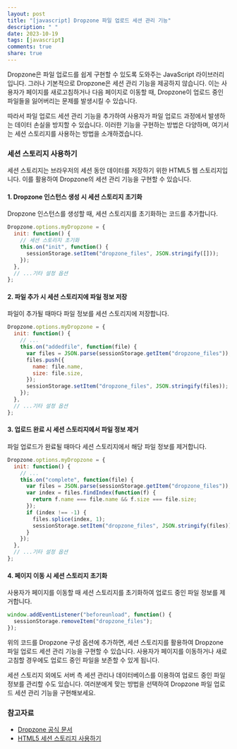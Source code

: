 ```yaml
---
layout: post
title: "[javascript] Dropzone 파일 업로드 세션 관리 기능"
description: " "
date: 2023-10-19
tags: [javascript]
comments: true
share: true
---
```


Dropzone은 파일 업로드를 쉽게 구현할 수 있도록 도와주는 JavaScript 라이브러리입니다. 그러나 기본적으로 Dropzone은 세션 관리 기능을 제공하지 않습니다. 이는 사용자가 페이지를 새로고침하거나 다음 페이지로 이동할 때, Dropzone이 업로드 중인 파일들을 잃어버리는 문제를 발생시킬 수 있습니다. 

따라서 파일 업로드 세션 관리 기능을 추가하여 사용자가 파일 업로드 과정에서 발생하는 데이터 손실을 방지할 수 있습니다. 이러한 기능을 구현하는 방법은 다양하며, 여기서는 세션 스토리지를 사용하는 방법을 소개하겠습니다.

### 세션 스토리지 사용하기
세션 스토리지는 브라우저의 세션 동안 데이터를 저장하기 위한 HTML5 웹 스토리지입니다. 이를 활용하여 Dropzone의 세션 관리 기능을 구현할 수 있습니다. 

#### 1. Dropzone 인스턴스 생성 시 세션 스토리지 초기화
Dropzone 인스턴스를 생성할 때, 세션 스토리지를 초기화하는 코드를 추가합니다.

```javascript
Dropzone.options.myDropzone = {
  init: function() {
    // 세션 스토리지 초기화
    this.on("init", function() {
      sessionStorage.setItem("dropzone_files", JSON.stringify([]));
    });
  },
  // ...기타 설정 옵션
};
```

#### 2. 파일 추가 시 세션 스토리지에 파일 정보 저장
파일이 추가될 때마다 파일 정보를 세션 스토리지에 저장합니다.

```javascript
Dropzone.options.myDropzone = {
  init: function() {
    // ...
    this.on("addedfile", function(file) {
      var files = JSON.parse(sessionStorage.getItem("dropzone_files"));
      files.push({
        name: file.name,
        size: file.size,
      });
      sessionStorage.setItem("dropzone_files", JSON.stringify(files));
    });
  },
  // ...기타 설정 옵션
};
```

#### 3. 업로드 완료 시 세션 스토리지에서 파일 정보 제거
파일 업로드가 완료될 때마다 세션 스토리지에서 해당 파일 정보를 제거합니다.

```javascript
Dropzone.options.myDropzone = {
  init: function() {
    // ...
    this.on("complete", function(file) {
      var files = JSON.parse(sessionStorage.getItem("dropzone_files"));
      var index = files.findIndex(function(f) {
        return f.name === file.name && f.size === file.size;
      });
      if (index !== -1) {
        files.splice(index, 1);
        sessionStorage.setItem("dropzone_files", JSON.stringify(files));
      }
    });
  },
  // ...기타 설정 옵션
};
```

#### 4. 페이지 이동 시 세션 스토리지 초기화
사용자가 페이지를 이동할 때 세션 스토리지를 초기화하여 업로드 중인 파일 정보를 제거합니다.

```javascript
window.addEventListener("beforeunload", function() {
  sessionStorage.removeItem("dropzone_files");
});
```

위의 코드를 Dropzone 구성 옵션에 추가하면, 세션 스토리지를 활용하여 Dropzone 파일 업로드 세션 관리 기능을 구현할 수 있습니다. 사용자가 페이지를 이동하거나 새로고침할 경우에도 업로드 중인 파일을 보존할 수 있게 됩니다.

세션 스토리지 외에도 서버 측 세션 관리나 데이터베이스를 이용하여 업로드 중인 파일 정보를 관리할 수도 있습니다. 여러분에게 맞는 방법을 선택하여 Dropzone 파일 업로드 세션 관리 기능을 구현해보세요.

### 참고자료
- [Dropzone 공식 문서](https://www.dropzonejs.com)
- [HTML5 세션 스토리지 사용하기](https://developer.mozilla.org/ko/docs/Web/API/Window/sessionStorage)